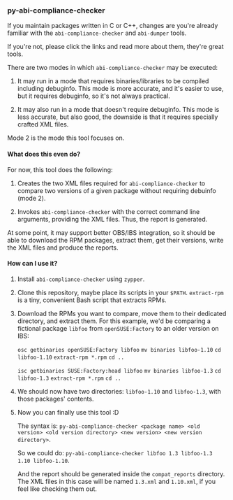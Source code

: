 ### py-abi-compliance-checker

If you maintain packages written in C or C++, changes are you're already familiar with the `abi-compliance-checker` and `abi-dumper` tools.

If you're not, please click the links and read more about them, they're great tools.

There are two modes in which `abi-compliance-checker` may be executed:

1. It may run in a mode that requires binaries/libraries to be compiled including debuginfo.
   This mode is more accurate, and it's easier to use, but it requires debuginfo, so it's not always practical.

2. It may also run in a mode that doesn't require debuginfo.
   This mode is less accurate, but also good, the downside is that it requires specially crafted XML files.

Mode 2 is the mode this tool focuses on.

#### What does this even do?

For now, this tool does the following:

1. Creates the two XML files required for `abi-compliance-checker` to compare two versions of a given package without requiring debuinfo (mode 2).

2. Invokes `abi-compliance-checker` with the correct command line arguments, providing the XML files. Thus, the report is generated.

At some point, it may support better OBS/IBS integration, so it should be able to download the RPM packages, extract them, get their versions, write the XML files and produce the reports.

#### How can I use it?

1. Install `abi-compliance-checker` using `zypper`.

2. Clone this repository, maybe place its scripts in your `$PATH`. `extract-rpm` is a tiny, convenient Bash script that extracts RPMs.

3. Download the RPMs you want to compare, move them to their dedicated directory, and extract them. For this example, we'd be comparing a fictional package `libfoo` from `openSUSE:Factory` to an older version on IBS:

   `osc getbinaries openSUSE:Factory libfoo`
   `mv binaries libfoo-1.10`
   `cd libfoo-1.10`
   `extract-rpm *.rpm`
   `cd ..`

   `isc getbinaries SUSE:Factory:head libfoo`
   `mv binaries libfoo-1.3`
   `cd libfoo-1.3`
   `extract-rpm *.rpm`
   `cd ..`

4. We should now have two directories: `libfoo-1.10` and `libfoo-1.3`, with those packages' contents.

5. Now you can finally use this tool :D

   The syntax is:
   `py-abi-compliance-checker <package name> <old version> <old version directory> <new version> <new version directory>`.

   So we could do:
   `py-abi-compliance-checker libfoo 1.3 libfoo-1.3 1.10 libfoo-1.10`.

   And the report should be generated inside the `compat_reports` directory.
   The XML files in this case will be named `1.3.xml` and `1.10.xml`, if you feel like checking them out.
